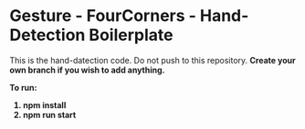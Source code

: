 # Gesture - FourCorners - Hand-Detection Boilerplate

This is the hand-datection code. Do not push to this repository. <strong>Create your own branch if you wish to add anything.<strong>

To run:
1. npm install
2. npm run start
